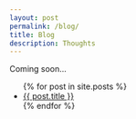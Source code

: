 ```yaml
---
layout: post
permalink: /blog/
title: Blog
description: Thoughts
---
```


Coming soon...

<ul>
  {% for post in site.posts %}
    <li>
      <a href="{{ post.url }}">{{ post.title }}</a>
    </li>
  {% endfor %}
</ul>